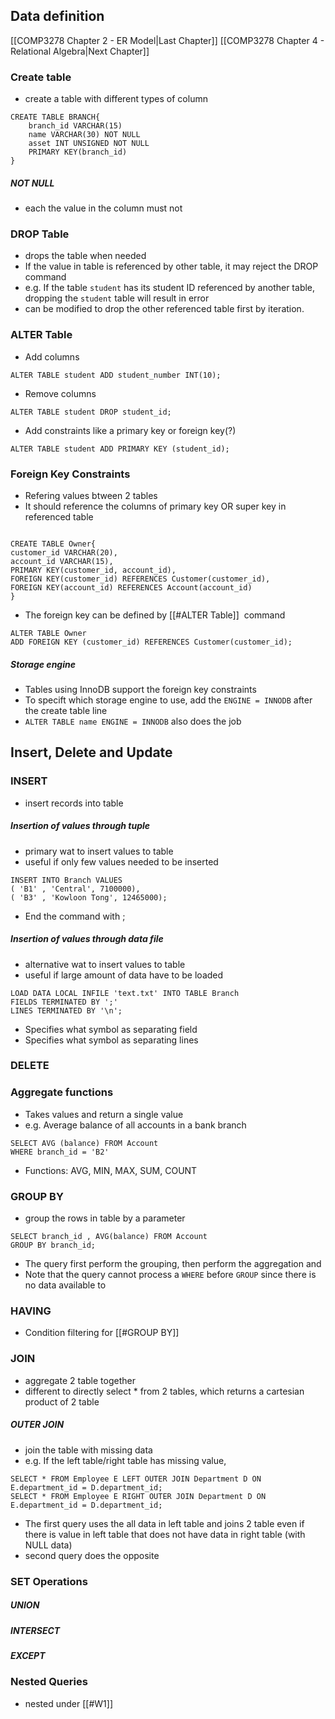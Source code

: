 ## Data definition
[[COMP3278 Chapter 2 - ER Model|Last Chapter]] [[COMP3278 Chapter 4 - Relational Algebra|Next Chapter]]
### Create table
- create a table with different types of column
```MySQL
CREATE TABLE BRANCH{
	branch_id VARCHAR(15)
	name VARCHAR(30) NOT NULL
	asset INT UNSIGNED NOT NULL
	PRIMARY KEY(branch_id)
}
```
##### NOT NULL
- each the value in the column must not 


### DROP Table
- drops the table when needed
- If the value in table is referenced by other table, it may reject the DROP command
- e.g. If the table `student` has its student ID referenced by another table, dropping the `student` table will result in error
- can be modified to drop the other referenced table first by iteration.


### ALTER Table
- Add columns
```MySQL
ALTER TABLE student ADD student_number INT(10);
```
- Remove columns
```MySQL
ALTER TABLE student DROP student_id;
```
- Add constraints like a primary key or foreign key(?)
```MySQL
ALTER TABLE student ADD PRIMARY KEY (student_id);
```


### Foreign Key Constraints
- Refering values btween 2 tables
- It should reference the columns of primary key OR super key in referenced table
  
```MySQL
  
CREATE TABLE Owner{
customer_id VARCHAR(20),
account_id VARCHAR(15),
PRIMARY KEY(customer_id, account_id),
FOREIGN KEY(customer_id) REFERENCES Customer(customer_id), 
FOREIGN KEY(account_id) REFERENCES Account(account_id)
}
```
- The foreign key can be defined by [[#ALTER Table]]  command

```MySQL
ALTER TABLE Owner 
ADD FOREIGN KEY (customer_id) REFERENCES Customer(customer_id);
```

##### Storage engine
- Tables using InnoDB support the foreign key constraints
- To specift which storage engine to use, add the `ENGINE = INNODB` after the create table line
- `ALTER TABLE name ENGINE = INNODB` also does the job



## Insert, Delete and Update
### INSERT
- insert records into table

##### Insertion of values through tuple
- primary wat to insert values to table
- useful if only few values needed to be inserted
```MySQL
INSERT INTO Branch VALUES 
( 'B1' , 'Central', 7100000),
( 'B3' , 'Kowloon Tong', 12465000);
```
- End the command with ;


##### Insertion of values through data file
- alternative wat to insert values to table
- useful if large amount of data have to be loaded
```MySQL
LOAD DATA LOCAL INFILE 'text.txt' INTO TABLE Branch
FIELDS TERMINATED BY ';'
LINES TERMINATED BY '\n';
```
- Specifies what symbol as separating field
- Specifies what symbol as separating lines

### DELETE



  

### Aggregate functions
- Takes values and return a single value
- e.g. Average balance of all accounts in a bank branch
```MySQL
SELECT AVG (balance) FROM Account
WHERE branch_id = 'B2'
```
- Functions: AVG, MIN, MAX, SUM, COUNT

### GROUP BY 
- group the rows in table by a parameter
```MySQL
SELECT branch_id , AVG(balance) FROM Account
GROUP BY branch_id;
```
- The query first perform the grouping, then perform the aggregation and 
- Note that the query cannot process a `WHERE` before `GROUP` since there is no data available to 


### HAVING
- Condition filtering for [[#GROUP BY]]


### JOIN
- aggregate 2 table together 
- different to directly select * from 2 tables, which returns a cartesian product of 2 table


##### OUTER JOIN
- join the table with missing data
- e.g. If the left table/right table has missing value,
```MySQL
SELECT * FROM Employee E LEFT OUTER JOIN Department D ON E.department_id = D.department_id;
SELECT * FROM Employee E RIGHT OUTER JOIN Department D ON E.department_id = D.department_id;
```
- The first query uses the all data in left table and joins 2 table even if there is value in left table that does not have data in right table (with NULL data)
- second query does the opposite




### SET Operations



##### UNION



##### INTERSECT



##### EXCEPT



### Nested Queries
- nested under [[#W1]]




